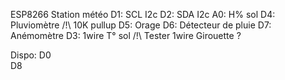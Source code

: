 ESP8266 Station météo
D1:	SCL	I2c
D2:	SDA	I2c
A0:	H% sol
D4:	Pluviomètre		/!\ 10K pullup
D5:	Orage
D6:	Détecteur de pluie
D7:	Anémomètre
D3:	1wire	T° sol		/!\ Tester 1wire
	Girouette ?

Dispo:
D0	
D8
